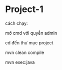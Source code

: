 # Project-1

cách chạy:

mở cmd với quyền admin

cd đến thư mục project

mvn clean compile

mvn exec:java
